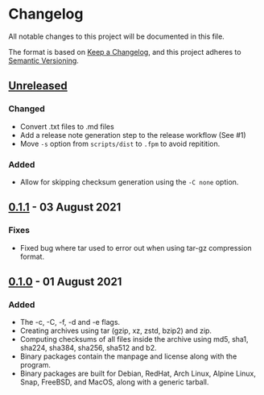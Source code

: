 # Changelog

All notable changes to this project will be documented in this file.

The format is based on [Keep a Changelog](https://keepachangelog.com/en/1.0.0/), and this project adheres to [Semantic Versioning](https://semver.org/spec/v2.0.0.html).

## [Unreleased](https://github.com/gamemaker1/bak/tree/main)

### Changed

- Convert .txt files to .md files
- Add a release note generation step to the release workflow (See #1)
- Move `-s` option from `scripts/dist` to `.fpm` to avoid repitition.

### Added

- Allow for skipping checksum generation using the `-C none` option.

## [0.1.1](https://github.com/gamemaker1/bak/releases/tag/0.1.1) - 03 August 2021

### Fixes

- Fixed bug where tar used to error out when using tar-gz compression format.

## [0.1.0](https://github.com/gamemaker1/bak/releases/tag/0.1.0) - 01 August 2021

### Added

- The -c, -C, -f, -d and -e flags.
- Creating archives using tar (gzip, xz, zstd, bzip2) and zip.
- Computing checksums of all files inside the archive using md5, sha1, sha224, sha384, sha256, sha512 and b2.
- Binary packages contain the manpage and license along with the program.
- Binary packages are built for Debian, RedHat, Arch Linux, Alpine Linux, Snap, FreeBSD, and MacOS, along with a generic tarball.
